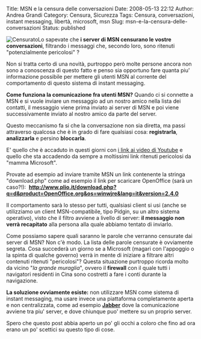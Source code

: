 Title: MSN e la censura delle conversazioni
Date: 2008-05-13 22:12
Author: Andrea Grandi
Category: Censura, Sicurezza
Tags: Censura, conversazioni, instant messaging, libertà, microsoft, msn
Slug: msn-e-la-censura-delle-conversazioni
Status: published

![Censurato](http://www.andreagrandi.it/wp-content/uploads/2008/05/censura.thumbnail.jpg)Lo
sapevate che **i server di MSN censurano le vostre conversazioni**,
filtrando i messaggi che, secondo loro, sono ritenuti "potenzialmente
pericolosi" ?

Non si tratta certo di una novità, purtroppo però molte persone ancora
non sono a conoscenza di questo fatto e penso sia opportuno fare quanta
piu' informazione possibile per mettere gli utenti MSN al corrente del
comportamento di questo sistema di instant messaging.

**Come funziona la comunicazione fra utenti MSN?** Quando ci si connette
a MSN e si vuole inviare un messaggio ad un nostro amico nella lista dei
contatti, il messaggio viene prima inviato ai server di MSN e poi viene
successivamente inviato al nostro amico da parte del server.

Questo meccanismo fa si che la conversazione non sia diretta, ma passi
attraverso qualcosa che è in grado di fare qualsiasi cosa:
**registrarla**, **analizzarla** e persino **bloccarla**.

E' quello che è accaduto in questi giorni con [i link ai video di
Youtube](http://www.betadaily.com/2008/05/10/microsoft-starts-blocking-youtube-links-from-being-shared-on-msn-and-windows-live-messenger/)
e quello che sta accadendo da sempre a moltissimi link ritenuti
pericolosi da "mamma Microsoft".

Provate ad esempio ad inviare tramite MSN un link contenente la stringa
"download.php" come ad esempio il link per scaricare OpenOffice (sarà un
caso?!): 
**http://www.plio.it/download.php?q=d&product=OpenOffice.org&os=winwjre&lang=it&version=2.4.0**

Il comportamento sarà lo stesso per tutti, qualsiasi client si usi
(anche se utilizziamo un client MSN-compatibile, tipo Pidgin, su un
altro sistema operativo), visto che il filtro avviene a livello di
server: **il messaggio non verrà recapitato** alla persona alla quale
abbiamo tentato di inviarlo.

Come possiamo sapere quali saranno le parole che verranno censurate dai
server di MSN? Non c'è modo. La lista delle parole censurate è
ovviamente segreta. Cosa succederà un giorno se a Microsoft (magari con
l'appoggio o la spinta di qualche governo) verrà in mente di iniziare a
filtrare altri contenuti ritenuti "pericolosi"? Questa situazione
purtroppo ricorda molto da vicino "*la grande muraglia*", ovvero il
**firewall** con il quale tutti i navigatori residenti in Cina sono
costretti a fare i conti durante la navigazione.

**La soluzione ovviamente esiste:** non utilizzare MSN come sistema di
instant messaging, ma usare invece una piattaforma completamente aperta
e non centralizzata, come ad esempio
[**Jabber**](http://www.jabber.org/) dove la comunicazione avviene tra
piu' server, e dove chiunque puo' mettere su un proprio server.

Spero che questo post abbia aperto un po' gli occhi a coloro che fino ad
ora erano un po' scettici su questo tipo di cose.
